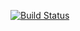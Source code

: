 [![Build Status](https://app.travis-ci.com/bebossi/clean-arch-react.svg?branch=master)](https://app.travis-ci.com/bebossi/clean-arch-react)
